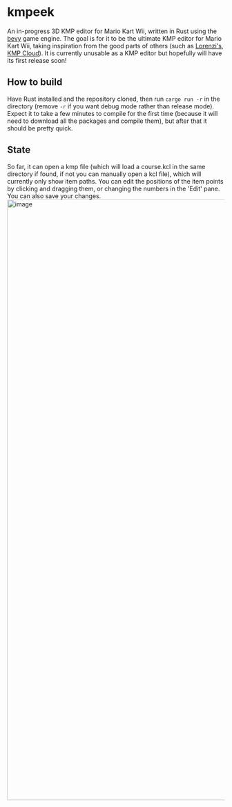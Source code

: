 # kmpeek

An in-progress 3D KMP editor for Mario Kart Wii, written in Rust using the [bevy](https://github.com/bevyengine/bevy) game engine. The goal is for it to be the ultimate KMP editor for Mario Kart Wii, taking inspiration from the good parts of others (such as [Lorenzi's](https://github.com/hlorenzi/kmp-editor), [KMP Cloud](https://wiki.tockdom.com/wiki/KMP_Cloud)). It is currently unusable as a KMP editor but hopefully will have its first release soon!

## How to build

Have Rust installed and the repository cloned, then run `cargo run -r` in the directory (remove `-r` if you want debug mode rather than release mode).  
Expect it to take a few minutes to compile for the first time (because it will need to download all the packages and compile them), but after that it should be pretty quick.

## State

So far, it can open a kmp file (which will load a course.kcl in the same directory if found, if not you can manually open a kcl file), which will currently only show item paths. You can edit the positions of the item points by clicking and dragging them, or changing the numbers in the 'Edit' pane. You can also save your changes.
<img width="1392" alt="image" src="https://github.com/ThomasAlban/kmpeek/assets/98399119/70a265d7-6d6d-4719-a97e-3191297ec7a4">

